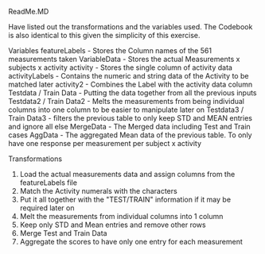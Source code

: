 ReadMe.MD

Have listed out the transformations and the variables used.
The Codebook is also identical to this given the simplicity of this exercise.

Variables
featureLabels - Stores the Column names of the 561 measurements taken
VariableData - Stores the actual Measurements x subjects x activity
activity - Stores the single column of activity data
activityLabels - Contains the numeric and string data of the Activity to be matched later
activity2 - Combines the Label with the activity data column
Testdata / Train Data - Putting the data together from all the previous inputs
Testdata2 / Train Data2 - Melts the measurements from being individual columns into one column to be easier to manipulate later on
Testdata3 / Train Data3 - filters the previous table to only keep STD and MEAN entries and ignore all else
MergeData - The Merged data including Test and Train cases
AggData - The aggregated Mean data of the previous table. To only have one response per measurement per subject x activity

Transformations
1. Load the actual measurements data and assign columns from the featureLabels file
2. Match the Activity numerals with the characters
3. Put it all together with the "TEST/TRAIN" information if it may be required later on
4. Melt the measurements from individual columns into 1 column
5. Keep only STD and Mean entries and remove other rows
6. Merge Test and Train Data
7. Aggregate the scores to have only one entry for each measurement
